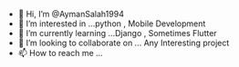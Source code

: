 - 👋 Hi, I’m @AymanSalah1994
- 👀 I’m interested in ...python , Mobile Development
- 🌱 I’m currently learning ...Django , Sometimes Flutter
- 💞️ I’m looking to collaborate on ... Any Interesting project
- 📫 How to reach me ...

<!---
AymanSalah1994/AymanSalah1994 is a ✨ special ✨ repository because its `README.md` (this file) appears on your GitHub profile.
You can click the Preview link to take a look at your changes.
--->

